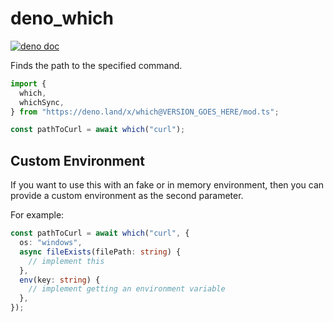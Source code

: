 # deno_which

[![deno doc](https://doc.deno.land/badge.svg)](https://doc.deno.land/https/deno.land/x/which/mod.ts)

Finds the path to the specified command.

```ts
import {
  which,
  whichSync,
} from "https://deno.land/x/which@VERSION_GOES_HERE/mod.ts";

const pathToCurl = await which("curl");
```

## Custom Environment

If you want to use this with an fake or in memory environment, then you can
provide a custom environment as the second parameter.

For example:

```ts
const pathToCurl = await which("curl", {
  os: "windows",
  async fileExists(filePath: string) {
    // implement this
  },
  env(key: string) {
    // implement getting an environment variable
  },
});
```
